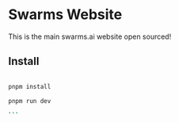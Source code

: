 # Swarms Website
This is the main swarms.ai website open sourced! 


## Install

```bash

pnpm install

pnpm run dev

``` 
